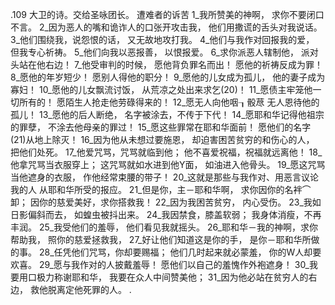 .109 
大卫的诗。交给圣咏团长。 
遭难者的诉苦 
1_我所赞美的神啊， 
求你不要闭口不言。 
2_因为恶人的嘴和诡诈人的口张开攻击我， 
他们用撒谎的舌头对我说话。 
3_他们围绕我，说怨恨的话， 
又无故地攻打我。 
4_他们与我作对回报我的爱， 
但我专心祈祷。 
5_他们向我以恶报善， 
以恨报爱。 
6_求你派恶人辖制他， 
派对头站在他右边！ 
7_他受审判的时候， 
愿他背负罪名而出！ 
愿他的祈祷反成为罪！ 
8_愿他的年岁短少！ 
愿别人得他的职分！ 
9_愿他的儿女成为孤儿， 
他的妻子成为寡妇！ 
10_愿他的儿女飘流讨饭， 
从荒凉之处出来求乞(20)！ 
11_愿债主牢笼他一切所有的！ 
愿陌生人抢走他劳碌得来的！ 
12_愿无人向他咽┒骰荩 
无人恩待他的孤儿！ 
13_愿他的后人断绝， 
名字被涂去，不传于下代！ 
14_愿耶和华记得他祖宗的罪孽， 
不涂去他母亲的罪过！ 
15_愿这些罪常在耶和华面前！ 
愿他们的名字(21)从地上除灭！ 
16_因为他从未想过要施恩， 
却迫害困苦贫穷的和伤心的人， 
把他们处死。 
17_他爱咒骂，咒骂就临到他； 
他不喜爱祝福，祝福就远离他！ 
18_他拿咒骂当衣服穿上； 
这咒骂就如水进到他Y面， 
如油进入他骨头。 
19_愿这咒骂当他遮身的衣服， 
作他经常束腰的带子！ 
20_这就是那些与我作对、用恶言议论我的人 
从耶和华所受的报应。 
21_但是你，主－耶和华啊， 
求你因你的名袢⌒卸； 
因你的慈爱美好，求你搭救我！ 
22_因为我困苦贫穷， 
内心受伤。 
23_我如日影偏斜而去， 
如蝗虫被抖出来。 
24_我因禁食，膝盖软弱； 
我身体消瘦，不再丰润。 
25_我受他们的羞辱， 
他们看见我就摇头。 
26_耶和华－我的神啊，求你帮助我， 
照你的慈爱拯救我， 
27_好让他们知道这是你的手， 
是你－耶和华所做的事。 
28_任凭他们咒骂，你却要赐福； 
他们几时起来就必蒙羞， 
你的W人却要欢喜。 
29_愿与我作对的人披戴羞辱！ 
愿他们以自己的羞愧作外袍遮身！ 
30_我要用口极力称谢耶和华， 
我要在众人中间赞美他； 
31_因为他必站在贫穷人的右边， 
救他脱离定他死罪的人。 
.